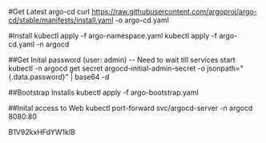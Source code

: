 #Get Latest argo-cd
curl https://raw.githubusercontent.com/argoproj/argo-cd/stable/manifests/install.yaml -o argo-cd.yaml

#Install
kubectl apply -f argo-namespace.yaml
kubectl apply -f argo-cd.yaml -n argocd

##Get Inital password (user: admin) -- Need to wait till services start
kubectl -n argocd get secret argocd-initial-admin-secret -o jsonpath="{.data.password}" | base64 -d

##Bootstrap Installs
kubectl apply -f argo-bootstrap.yaml


##Inital access to Web
kubectl port-forward svc/argocd-server -n argocd 8080:80


B1V92kxHFdYW1kIB